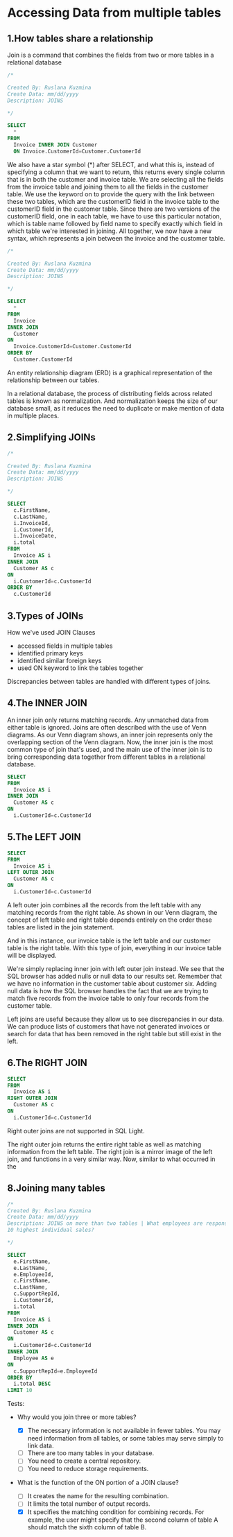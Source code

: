 # Accessing Data from multiple tables

## 1.How tables share a relationship

Join is a command that combines the fields from two or more tables in a relational
database

```sql
/*

Created By: Ruslana Kuzmina
Create Data: mm/dd/yyyy
Description: JOINS

*/

SELECT
  *
FROM
  Invoice INNER JOIN Customer
  ON Invoice.CustomerId=Customer.CustomerId
```

We also have a star symbol (*) after SELECT, and what this is, instead of specifying
a column that we want to return, this returns every single column that is in both
the customer and invoice table. We are selecting all the fields from the invoice
table and joining them to all the fields in the customer table. We use the keyword
on to provide the query with the link between these two tables, which are the customerID
field in the invoice table to the customerID field in the customer table. Since there
are two versions of the customerID field, one in each table, we have to use this
particular notation, which is table name followed by field name to specify exactly
which field in which table we're interested in joining. All together, we now have
a new syntax, which represents a join between the invoice and the customer table.

```sql
/*

Created By: Ruslana Kuzmina
Create Data: mm/dd/yyyy
Description: JOINS

*/

SELECT
  *
FROM
  Invoice
INNER JOIN
  Customer
ON
  Invoice.CustomerId=Customer.CustomerId
ORDER BY
  Customer.CustomerId
```

An entity relationship diagram (ERD) is a graphical representation of the relationship
between our tables.

In a relational database, the process of distributing fields across related tables is
known as normalization. And normalization keeps the size of our database small, as
it reduces the need to duplicate or make mention of data in multiple places.

## 2.Simplifying JOINs

```sql
/*

Created By: Ruslana Kuzmina
Create Data: mm/dd/yyyy
Description: JOINS

*/

SELECT
  c.FirstName,
  c.LastName,
  i.InvoiceId,
  i.CustomerId,
  i.InvoiceDate,
  i.total
FROM
  Invoice AS i
INNER JOIN
  Customer AS c
ON
  i.CustomerId=c.CustomerId
ORDER BY
  c.CustomerId
```

## 3.Types of JOINs

How we've used JOIN Clauses

- accessed fields in multiple tables
- identified primary keys
- identified similar foreign keys
- used ON keyword to link the tables together

Discrepancies between tables are handled with different types of joins.

## 4.The INNER JOIN

An inner join only returns matching records. Any unmatched data from either table
is ignored. Joins are often described with the use of Venn diagrams. As our Venn
diagram shows, an inner join represents only the overlapping section of the Venn
diagram. Now, the inner join is the most common type of join that's used, and the
main use of the inner join is to bring corresponding data together from different
tables in a relational database.

```sql
SELECT
FROM
  Invoice AS i
INNER JOIN
  Customer AS c
ON
  i.CustomerId=c.CustomerId
```

## 5.The LEFT JOIN

```sql
SELECT
FROM
  Invoice AS i
LEFT OUTER JOIN
  Customer AS c
ON
  i.CustomerId=c.CustomerId
```

A left outer join combines all the records from the left table with any matching
records from the right table. As shown in our Venn diagram, the concept of left table
and right table depends entirely on the order these tables are listed in the join
statement.

And in this instance, our invoice table is the left table and our customer table
is the right table. With this type of join, everything in our invoice table will
be displayed.

We're simply replacing inner join with left outer join instead. We see that the SQL
browser has added nulls or null data to our results set. Remember that we have no
information in the customer table about customer six. Adding null data is how the SQL
browser handles the fact that we are trying to match five records from the invoice
table to only four records from the customer table. 

Left joins are useful because they allow us to see discrepancies in our data. We can
produce lists of customers that have not generated invoices or search for data that
has been removed in the right table but still exist in the left.

## 6.The RIGHT JOIN

```sql
SELECT
FROM
  Invoice AS i
RIGHT OUTER JOIN
  Customer AS c
ON
  i.CustomerId=c.CustomerId
```

Right outer joins are not supported in SQL Light. 

The right outer join returns the entire right table as well as matching information
from the left table. The right join is a mirror image of the left join, and functions
in a very similar way. Now, similar to what occurred in the

## 8.Joining many tables

```sql
/*
Created By: Ruslana Kuzmina
Create Data: mm/dd/yyyy
Description: JOINS on more than two tables | What employees are responsible for the
10 highest individual sales?

*/

SELECT
  e.FirstName,
  e.LastName,
  e.EmployeeId,
  c.FirstName,
  c.LastName,
  c.SupportRepId,
  i.CustomerId,
  i.total
FROM
  Invoice AS i
INNER JOIN
  Customer AS c
ON 
  i.CustomerId=c.CustomerId
INNER JOIN
  Employee AS e
ON 
  c.SupportRepId=e.EmployeeId
ORDER BY
  i.total DESC
LIMIT 10
```

Tests:

- Why would you join three or more tables?

  - [x] The necessary information is not available in fewer tables.
        You may need information from all tables, or some tables may serve simply
        to link data.
  - [ ] There are too many tables in your database.
  - [ ] You need to create a central repository.
  - [ ] You need to reduce storage requirements.

- What is the function of the ON portion of a JOIN clause?

  - [ ] It creates the name for the resulting combination.
  - [ ] It limits the total number of output records.
  - [x] It specifies the matching condition for combining records.
        For example, the user might specify that the second column of table A should
        match the sixth column of table B.